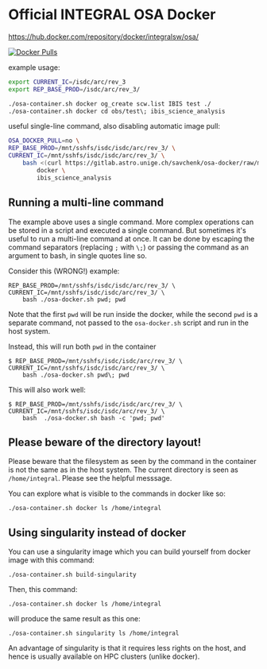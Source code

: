 # Official INTEGRAL OSA Docker

https://hub.docker.com/repository/docker/integralsw/osa/

[![Docker Pulls](https://img.shields.io/docker/pulls/integralsw/osa.svg)](https://hub.docker.com/repository/docker/integralsw/osa/)

example usage:

```bash
export CURRENT_IC=/isdc/arc/rev_3
export REP_BASE_PROD=/isdc/arc/rev_3/

./osa-container.sh docker og_create scw.list IBIS test ./
./osa-container.sh docker cd obs/test\; ibis_science_analysis

```

useful single-line command, also disabling automatic image pull:

```bash
OSA_DOCKER_PULL=no \
REP_BASE_PROD=/mnt/sshfs/isdc/isdc/arc/rev_3/ \
CURRENT_IC=/mnt/sshfs/isdc/isdc/arc/rev_3/ \
    bash <(curl https://gitlab.astro.unige.ch/savchenk/osa-docker/raw/master/osa-container.sh) \
        docker \
        ibis_science_analysis
```


## Running a multi-line command

The example above uses a single command. More complex operations can be stored in a script and executed a single command.
But sometimes it's useful to run a multi-line command at once. It can be done by escaping the command separators (replacing `;` with `\;`) or 
passing the command as an argument to bash, in single quotes line so.

Consider this (WRONG!) example:

```
REP_BASE_PROD=/mnt/sshfs/isdc/isdc/arc/rev_3/ \
CURRENT_IC=/mnt/sshfs/isdc/isdc/arc/rev_3/ \
    bash ./osa-docker.sh pwd; pwd
```

Note that the first `pwd` will be run inside the docker, while the second `pwd` is a separate command, not passed to the `osa-docker.sh` script and run in the host system.

Instead, this will run both `pwd` in the container

```
$ REP_BASE_PROD=/mnt/sshfs/isdc/isdc/arc/rev_3/ \
CURRENT_IC=/mnt/sshfs/isdc/isdc/arc/rev_3/ \
    bash ./osa-docker.sh pwd\; pwd
```

This will also work well:

```
$ REP_BASE_PROD=/mnt/sshfs/isdc/isdc/arc/rev_3/ \
CURRENT_IC=/mnt/sshfs/isdc/isdc/arc/rev_3/ \
    bash  ./osa-docker.sh bash -c 'pwd; pwd'
```


## Please beware of the directory layout!

Please beware that the filesystem as seen by the command in the container is not the same as in the host system. 
The current directory is seen as `/home/integral`. Please see the helpful messsage.

You can explore what is visible to the commands in docker like so:

```
./osa-container.sh docker ls /home/integral
```

## Using singularity instead of docker

You can use a singularity image which you can build yourself from docker image with this command:

```
./osa-container.sh build-singularity
```

Then, this command:

```
./osa-container.sh docker ls /home/integral
```

will produce the same result as this one:

```
./osa-container.sh singularity ls /home/integral
```

An advantage of singularity is that it requires less rights on the host, and hence is usually available on HPC clusters (unlike docker).